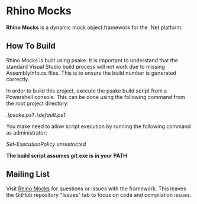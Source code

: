 Rhino Mocks
===========

**Rhino Mocks** is a dynamic mock object framework for the .Net platform.

How To Build
------------

Rhino Mocks is built using psake. It is important to understand that the standard Visual Studio build process will not work due to missing AssemblyInfo.cs files. This is to ensure the build number is generated correctly.

In order to build this project, execute the psake build script from a Powershell console. This can be done using the following command from the root project directory:

*.\psake.ps1 .\default.ps1*

You make need to allow script execution by running the following command as administrator:

*Set-ExecutionPolicy unrestricted*

**The build script assumes *git.exe* is in your PATH**

Mailing List
------------

Visit [Rhino Mocks](https://groups.google.com/group/rhinomocks "Rhino Mocks Google Group") for questions or issues with the framework. This leaves the GitHub repository "Issues" tab to focus on code and compilation issues.